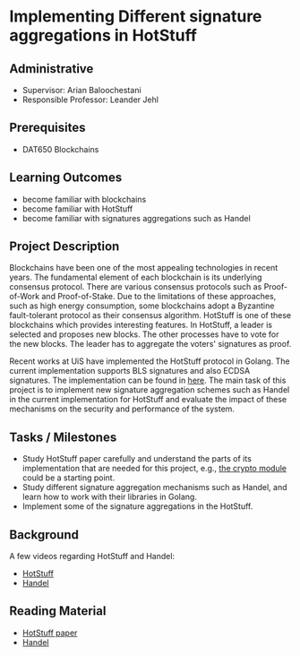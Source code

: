 # Implementing Different signature aggregations in HotStuff

## Administrative 

- Supervisor: Arian Baloochestani
- Responsible Professor: Leander Jehl

## Prerequisites

 - DAT650 Blockchains

## Learning Outcomes

- become familiar with blockchains
- become familiar with HotStuff
- become familiar with signatures aggregations such as Handel

## Project Description

Blockchains have been one of the most appealing technologies in recent years. The fundamental element of each blockchain is its underlying consensus protocol. There are various consensus protocols such as Proof-of-Work and Proof-of-Stake. Due to the limitations of these approaches, such as high energy consumption, some blockchains adopt a Byzantine fault-tolerant protocol as their consensus algorithm. HotStuff is one of these blockchains which provides interesting features. In HotStuff, a leader is selected and proposes new blocks. The other processes have to vote for the new blocks. The leader has to aggregate the voters' signatures as proof. 

Recent works at UiS have implemented the HotStuff protocol in Golang. The current implementation supports BLS signatures and also ECDSA signatures. The implementation can be found in [here](https://github.com/relab/hotstuff/). The main task of this project is to implement new signature aggregation schemes such as Handel in the current implementation for HotStuff and evaluate the impact of these mechanisms on the security and performance of the system. 

## Tasks / Milestones

 - Study HotStuff paper carefully and understand the parts of its implementation that are needed for this project, e.g., [the crypto module](https://github.com/relab/hotstuff/tree/master/crypto) could be a starting point.
 - Study different signature aggregation mechanisms such as Handel, and learn how to work with their libraries in Golang.
 - Implement some of the signature aggregations in the HotStuff.

 ## Background

 A few videos regarding HotStuff and Handel:

 - [HotStuff](https://www.youtube.com/watch?v=GAGW-c4hADA)
 - [Handel](https://www.youtube.com/watch?v=cmX8Fmbh9Yc)

 ## Reading Material

 - [HotStuff paper](https://dl.acm.org/doi/pdf/10.1145/3293611.3331591)
 - [Handel](https://arxiv.org/pdf/1906.05132.pdf)
